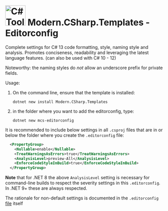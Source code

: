 ﻿# <img src="src/CSharp-Toolkit-Icon.png" alt="C# Toolkit" width="64px" /> Modern.CSharp.Templates - Editorconfig

Complete settings for C# 13 code formatting, style, naming style and analysis.
Promotes conciseness, readability and leveraging the latest language features.
(can also be used with C# 10 - 12)

Noteworthy: the naming styles do *not* allow an underscore prefix for private fields.

Usage:
1) On the command line, ensure that the template is installed:
    ```
    dotnet new install Modern.CSharp.Templates
    ```

2) in the folder where you want to add the editorconfig, type:
    ```
    dotnet new mcs-editorconfig
    ```

It is recommended to include below settings in all `.csproj` files that are in or below the folder where you create the `.editorconfig` file:
```xml
  <PropertyGroup>
    <Nullable>enable</Nullable>
    <TreatWarningsAsErrors>true</TreatWarningsAsErrors>
    <AnalysisLevel>preview-All</AnalysisLevel>
    <EnforceCodeStyleInBuild>true</EnforceCodeStyleInBuild>
  </PropertyGroup>
```
**Note** that for .NET 8 the above `AnalysisLevel` setting is necessary for command-line builds to respect the severity settings in this `.editorconfig`. In .NET 9+ these are always respected.

The rationale for non-default settings is documented in the `.editorconfig` [file](src/Editorconfig/.editorconfig) itself